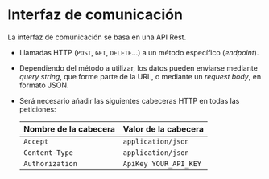 # Interfaz de comunicación

La interfaz de comunicación se basa en una API Rest.

- Llamadas HTTP (``POST``, ``GET``, ``DELETE``...) a un método específico (*endpoint*).
- Dependiendo del método a utilizar, los datos pueden enviarse mediante *query string*, que forme parte de la URL, o mediante un *request body*, en formato JSON.
- Será necesario añadir las siguientes cabeceras HTTP en todas las peticiones:

    | Nombre de la cabecera | Valor de la cabecera |
    | --- | --- |
    |``Accept`` | ``application/json`` |
    |``Content-Type`` | ``application/json`` |
    |``Authorization`` | ``ApiKey YOUR_API_KEY`` |

